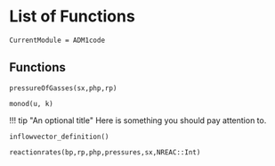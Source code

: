 # List of Functions
```@meta
CurrentModule = ADM1code
```

## Functions

```@docs
pressureOfGasses(sx,php,rp)
```

```@docs
monod(u, k)
```

!!! tip "An optional title"
    Here is something you should pay attention to.

```@docs
inflowvector_definition()
```

```@docs
reactionrates(bp,rp,php,pressures,sx,NREAC::Int)
```